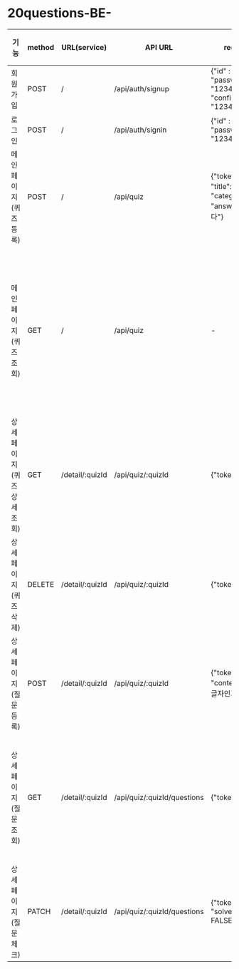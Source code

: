 # 20questions-BE-
|기능|method|URL(service)|API URL|request|response|담당자|
|------|---|---|---|---|---|---|
|회원가입|POST|/|/api/auth/signup|{"id" : "Sumin", "password" : "1234", "confirm": "1234"}|{"message": "회원가입을 축하드립니다!"}|최성영|
|로그인|POST|/|/api/auth/signin|{"id" : "Sumin", "password" : "1234"}|{"message": "Sumin님, 환영합니다!"}|최성영|
|메인페이지(퀴즈등록)|POST|/|/api/quiz|{"token":"true", "title":"뭘까요?", "category": 1, "answer" : "판다"}|{"message": "퀴즈가 등록되었습니다."}|신용의|
|메인페이지(퀴즈조회)|GET|/|/api/quiz|-|{"data": [{"id": "Sumin", "title":"뭘까요?", "category": 1, "answer" : "판다", "url" : "사진.jpg"}, {"id": "Minsu", "title":"뭐게요?", "category": 2, "answer" : "의사", "url" : "사진.jpg"}]} |신용의|
|상세페이지(퀴즈상세조회)|GET|/detail/:quizId|/api/quiz/:quizId|{"token":"true"}|{"title":"뭘까요?", "category": 1, "answer" : "판다", "url" : "사진.jpg"}|신용의|
|상세페이지(퀴즈삭제)|DELETE|/detail/:quizId|/api/quiz/:quizId|{"token":"true"}|{"message": "퀴즈가 삭제되었습니다."}|신용의|
|상세페이지(질문등록)|POST|/detail/:quizId|/api/quiz/:quizId|{"token":"true", "content":"다섯 글자인가요?"}|{"message": "질문이 등록되었습니다."} 또는 {"message": "정답입니다!"}|황수민|
|상세페이지(질문조회)|GET|/detail/:quizId|/api/quiz/:quizId/questions|{"token":"true"}|{"data": [{"quizId": 1, "content":"다섯 글자인가요?", "solved": TRUE}, {"quizId": 1, "content":"지금도 사용되나요?", "solved": FALSE}]}|황수민|
|상세페이지(질문체크)|PATCH|/detail/:quizId|/api/quiz/:quizId/questions|{"token":"true", "solved" : FALSE }|"message": "질문 OX 체크되었습니다."|황수민|
